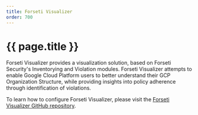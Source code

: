 ```yaml
---
title: Forseti Visualizer
order: 700
---
```


# {{ page.title }}

Forseti Visualizer provides a visualization solution, based on Forseti 
Security's Inventorying and Violation modules. Forseti Visualizer
attempts to enable Google Cloud Platform users to better understand their 
GCP Organization Structure, while providing insights into policy adherence
through identification of violations.


To learn how to configure Forseti Visualizer, please visit the [Forseti Visualizer GitHub repository](https://github.com/forseti-security/forseti-visualizer).